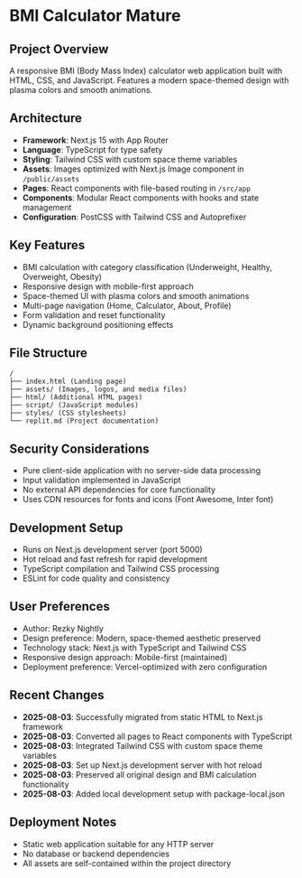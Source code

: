 # BMI Calculator Mature

## Project Overview
A responsive BMI (Body Mass Index) calculator web application built with HTML, CSS, and JavaScript. Features a modern space-themed design with plasma colors and smooth animations.

## Architecture
- **Framework**: Next.js 15 with App Router
- **Language**: TypeScript for type safety
- **Styling**: Tailwind CSS with custom space theme variables
- **Assets**: Images optimized with Next.js Image component in `/public/assets`
- **Pages**: React components with file-based routing in `/src/app`
- **Components**: Modular React components with hooks and state management
- **Configuration**: PostCSS with Tailwind CSS and Autoprefixer

## Key Features
- BMI calculation with category classification (Underweight, Healthy, Overweight, Obesity)
- Responsive design with mobile-first approach
- Space-themed UI with plasma colors and smooth animations
- Multi-page navigation (Home, Calculator, About, Profile)
- Form validation and reset functionality
- Dynamic background positioning effects

## File Structure
```
/
├── index.html (Landing page)
├── assets/ (Images, logos, and media files)
├── html/ (Additional HTML pages)
├── script/ (JavaScript modules)
├── styles/ (CSS stylesheets)
└── replit.md (Project documentation)
```

## Security Considerations
- Pure client-side application with no server-side data processing
- Input validation implemented in JavaScript
- No external API dependencies for core functionality
- Uses CDN resources for fonts and icons (Font Awesome, Inter font)

## Development Setup
- Runs on Next.js development server (port 5000)
- Hot reload and fast refresh for rapid development
- TypeScript compilation and Tailwind CSS processing
- ESLint for code quality and consistency

## User Preferences
- Author: Rezky Nightly
- Design preference: Modern, space-themed aesthetic preserved
- Technology stack: Next.js with TypeScript and Tailwind CSS
- Responsive design approach: Mobile-first (maintained)
- Deployment preference: Vercel-optimized with zero configuration

## Recent Changes
- **2025-08-03**: Successfully migrated from static HTML to Next.js framework
- **2025-08-03**: Converted all pages to React components with TypeScript
- **2025-08-03**: Integrated Tailwind CSS with custom space theme variables
- **2025-08-03**: Set up Next.js development server with hot reload
- **2025-08-03**: Preserved all original design and BMI calculation functionality
- **2025-08-03**: Added local development setup with package-local.json

## Deployment Notes
- Static web application suitable for any HTTP server
- No database or backend dependencies
- All assets are self-contained within the project directory